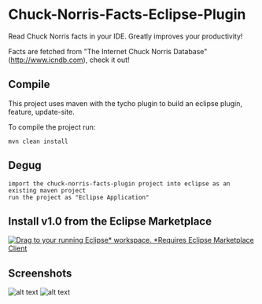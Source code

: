 # Chuck-Norris-Facts-Eclipse-Plugin
Read Chuck Norris facts in your IDE. Greatly improves your productivity! 

Facts are fetched from "The Internet Chuck Norris Database" (http://www.icndb.com), check it out!

## Compile

This project uses maven with the tycho plugin to build an eclipse plugin, feature, update-site.

To compile the project run:
```
mvn clean install
```

## Degug
```
import the chuck-norris-facts-plugin project into eclipse as an existing maven project
run the project as "Eclipse Application"
```

## Install v1.0 from the Eclipse Marketplace

[![Drag to your running Eclipse* workspace. *Requires Eclipse Marketplace Client](https://marketplace.eclipse.org/sites/all/themes/solstice/public/images/marketplace/btn-install.png)](http://marketplace.eclipse.org/marketplace-client-intro?mpc_install=3525771 "Drag to your running Eclipse* workspace. *Requires Eclipse Marketplace Client")

## Screenshots
![alt text](https://marketplace.eclipse.org/sites/default/files/3_3.png "Screen 1")
![alt text](https://marketplace.eclipse.org/sites/default/files/2_5.png "Screen 2")
